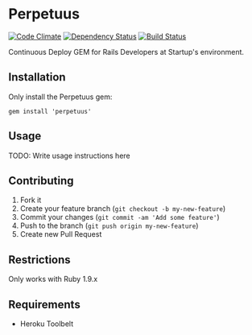 # Perpetuus
[![Code Climate](https://codeclimate.com/github/ricardobond/perpetuus.png)](https://codeclimate.com/github/ricardobond/perpetuus)
[![Dependency Status](https://gemnasium.com/ricardobond/perpetuus.png)](https://gemnasium.com/ricardobond/perpetuus)
[![Build Status](https://travis-ci.org/ricardobond/perpetuus.png)](https://travis-ci.org/ricardobond/perpetuus)

Continuous Deploy GEM for Rails Developers at Startup's environment.

## Installation

Only install the Perpetuus gem:

    gem install 'perpetuus'

## Usage

TODO: Write usage instructions here

## Contributing

1. Fork it
2. Create your feature branch (`git checkout -b my-new-feature`)
3. Commit your changes (`git commit -am 'Add some feature'`)
4. Push to the branch (`git push origin my-new-feature`)
5. Create new Pull Request

## Restrictions

Only works with Ruby 1.9.x

## Requirements

- Heroku Toolbelt